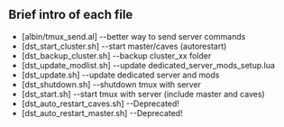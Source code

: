 ## Brief intro of each file

- [albin/tmux_send.al] --better way to send server commands
- [dst_start_cluster.sh] --start master/caves (autorestart)
- [dst_backup_cluster.sh] --backup cluster_xx folder
- [dst_update_modlist.sh] --update dedicated_server_mods_setup.lua
- [dst_update.sh] --update dedicated server and mods
- [dst_shutdown.sh] --shutdown tmux with server
- [dst_start.sh] --start tmux with server (include master and caves)
- [dst_auto_restart_caves.sh] --Deprecated!
- [dst_auto_restart_master.sh] --Deprecated!


